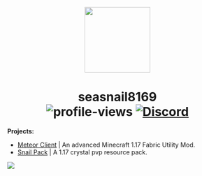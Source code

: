 <p align="center">
  <img src="https://i.ibb.co/wLWw4DD/798694-D8-9-F3-D-434-E-B7-B4-E60460-E50-B4-F.png" width="150"/>
</p>

<h1 align="center">
  seasnail8169<br>
  <img src="https://komarev.com/ghpvc/?username=seasnail8169" alt="profile-views"/>
  <a href="https://discord.gg/bBGQZvd"><img src="https://img.shields.io/discord/689197705683140636?logo=discord" alt="Discord"/></a>
</h1>

<p><strong>Projects:</strong></p>
<ul>
  <li><a href="https://github.com/MeteorDevelopment">Meteor Client</a> | An advanced Minecraft 1.17 Fabric Utility Mod.</li>
  <li><a href="https://github.com/seasnail8169/snail-pack">Snail Pack</a> | A 1.17 crystal pvp resource pack.</li>
</ul>

![](https://hit.yhype.me/github/profile?user_id=17166139)

